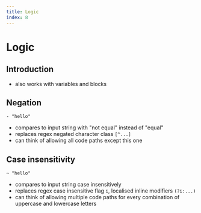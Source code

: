 ```yaml
---
title: Logic
index: 8
---
```

# Logic



## Introduction

- also works with variables and blocks



## Negation

```
- "hello"
```

- compares to input string with "not equal" instead of "equal"
- replaces regex negated character class `[^...]`
- can think of allowing all code paths except this one



## Case insensitivity

```
~ "hello"
```

- compares to input string case insensitively
- replaces regex case insensitive flag `i`, localised inline modifiers `(?i:...)`
- can think of allowing multiple code paths for every combination of uppercase and lowercase letters
